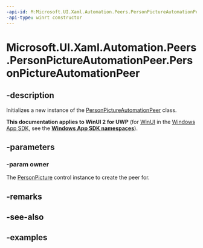 ```yaml
---
-api-id: M:Microsoft.UI.Xaml.Automation.Peers.PersonPictureAutomationPeer.#ctor(Microsoft.UI.Xaml.Controls.PersonPicture)
-api-type: winrt constructor
---
```


<!-- Method syntax.
public PersonPictureAutomationPeer.PersonPictureAutomationPeer(PersonPicture owner)
-->

# Microsoft.UI.Xaml.Automation.Peers.PersonPictureAutomationPeer.PersonPictureAutomationPeer

## -description

Initializes a new instance of the [PersonPictureAutomationPeer](personpictureautomationpeer.md) class.

**This documentation applies to WinUI 2 for UWP** (for [WinUI](/windows/apps/winui/winui3/) in the [Windows App SDK](/windows/apps/windows-app-sdk/), see the **[Windows App SDK namespaces](/windows/windows-app-sdk/api/winrt/)**).

## -parameters
### -param owner

The [PersonPicture](../microsoft.ui.xaml.controls/personpicture.md) control instance to create the peer for.

## -remarks

## -see-also

## -examples

